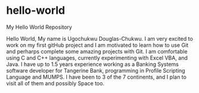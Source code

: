# hello-world
My Hello World Repository

Hello World, My name is Ugochukwu Douglas-Chukwu. I am very excited to work on my first gitHub project and I am motivated to learn how to use Git and perharps complete some amazing projects with Git. I am comfortable using C and C++ languages, currently experimenting with Excel VBA, and Java. I have up to 1.5 years experience working as a Banking Systems software developer for Tangerine Bank, programming in Profile Scripting Language and MUMPS. I have been to 3 of the 7 continents, and I plan to visit all of them and possibly Space too.

